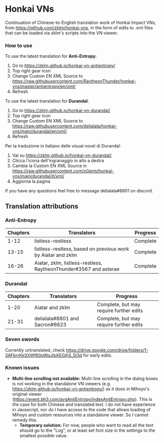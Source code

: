 # Honkai VNs

Continuation of Chinese-to-English translation work of Honkai Impact VNs, from https://github.com/zklm/honkai-vns, in the form of edits to .xml files that can be loaded via zklm's scripts into the VN viewer.

### How to use

To use the latest translation for  **Anti-Entropy**: 

1. Go to https://zklm.github.io/honkai-vn-antientropy/ 
2. Top right gear icon 
3. Change Custom EN XML Source to https://raw.githubusercontent.com/RaytheonThunder/honkai-vns/master/antientropy/en/xml/
4. Refresh

To use the latest translation for  **Durandal**:

1. Go to https://zklm.github.io/honkai-vn-durandal/
2. Top right gear icon 
3. Change Custom EN XML Source to https://raw.githubusercontent.com/delialala/honkai-vns/main/durandal/en/xml/
4. Refresh

Per la traduzione in italiano delle visual novel di Durandal:
1. Vai su https://zklm.github.io/honkai-vn-durandal/
2. Clicca l'icona dell'ingranaggio in alto a destra
3. Cambia la Custom EN XML Source in https://raw.githubusercontent.com/xGerm/honkai-vns/main/durandal/it/xml/
4. Aggiorna la pagina

If you have any questions feel free to message delialala#8801 on discord.


## Translation attributions

### Anti-Entropy

| Chapters | Translators                                                  | Progress                                                     |
| -------- | ------------------------------------------------------------ | ------------------------------------------------------------ |
| 1-12     | listless-restless                                            | Complete                                                     |
| 13-15    | listless-restless, based on previous work by Aiatar and zklm | Complete                                                     |
| 16-26    | Aiatar, zklm, listless-restless,  RaytheonThunder#3567 and asterae | Complete                                                     |

### Durandal


| Chapters | Translators     | Progress                                                     |
| -------- | --------------- | ------------------------------------------------------------ |
| 1-20     | Aiatar and zklm | Complete, but may require further edits                      |
| 21-31    |delialala#8801 and Sacron#6623| Complete, but may require further edits|
### Seven swords

Currently untranslated, check https://drive.google.com/drive/folders/1-3AFbrrKkSXWf60pWqJIpKEGjhS_5I3d for early edits.

### Known issues

- **Multi-line scrolling not available:** Multi-line scrolling in the dialog boxes is not working in the standalone VN viewers (e.g. https://zklm.github.io/honkai-vn-antientropy/) as it does in Mihoyo's original viewer (https://event.bh3.com/avgAntiEntropy/indexAntiEntropy.php). This is the case for both Chinese and translated text. I do not have experience in Javascript, nor do I have access to the code that allows loading of Mihoyo and custom resources into a standalone viewer. So I cannot remedy this.
    - **Temporary solution:** For now, people who want to read all the text should go to the "Log", or at least set font size in the settings to the smallest possible value.


